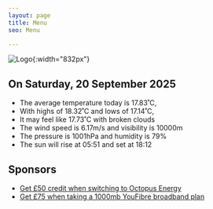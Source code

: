 ```yaml
---
layout: page
title: Menu
seo: Menu

---
```


![Logo](/images/logo.jpg){:width="832px"}

<!-- weather_marker starts -->
## On Saturday, 20 September 2025

- The average temperature today is 17.83˚C,
- With highs of 18.32˚C and lows of 17.14˚C,
- It may feel like 17.73˚C with broken clouds
- The wind speed is 6.17m/s and visibility is 10000m
- The pressure is 1001hPa and humidity is 79%
- The sun will rise at 05:51 and set at 18:12

<!-- weather_marker ends -->

## Sponsors

- [Get £50 credit when switching to Octopus Energy](https://bit.ly/3oD1nnS)
- [Get £75 when taking a 1000mb YouFibre broadband plan](https://aklam.io/91zWhU?)
